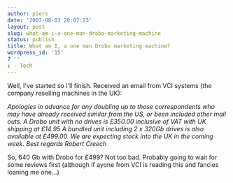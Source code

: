 ```yaml
---
author: piers
date: '2007-08-03 20:07:23'
layout: post
slug: what-am-i-a-one-man-drobo-marketing-machine
status: publish
title: What am I, a one man Drobo marketing machine?
wordpress_id: '15'
? ''
: - Tech
---
```


Well, I've started so I'll finish. Received an email from VCI systems (the
company reselling machines in the UK):

_Apologies in advance for any doubling up to those correspondents who may have
already received similar from the US, or been included other mail outs. A
Drobo unit with no drives is £350.00 inclusive of VAT with UK shipping at
£14.95 A bundled unit including 2 x 320Gb drives is also available at £499.00.
We are expecting stock into the UK in the coming week. Best regards Robert
Creech_

So, 640 Gb with Drobo for £499? Not too bad. Probably going to wait for some
reviews first (although if ayone from VCI is reading this and fancies loaning
me one...)

